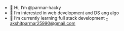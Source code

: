 - 👋 Hi, I’m @parmar-hacky
- 👀 I’m interested in web development and DS ang algo
- 🌱 I’m currently learning full stack development
-akshitparmar25990@gmail.com

<!---
parmar-hacky/parmar-hacky is a ✨ special ✨ repository because its `README.md` (this file) appears on your GitHub profile.
You can click the Preview link to take a look at your changes.
--->
